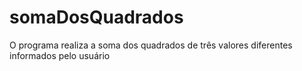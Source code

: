 # somaDosQuadrados
O programa realiza a soma dos quadrados de três valores diferentes informados pelo usuário
